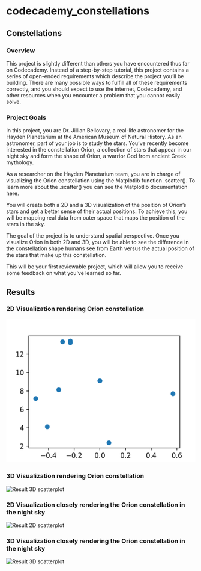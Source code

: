 # codecademy_constellations

## Constellations

### Overview
This project is slightly different than others you have encountered thus far on Codecademy. Instead of a step-by-step tutorial, this project contains a series of open-ended requirements which describe the project you’ll be building. There are many possible ways to fulfill all of these requirements correctly, and you should expect to use the internet, Codecademy, and other resources when you encounter a problem that you cannot easily solve.

### Project Goals
In this project, you are Dr. Jillian Bellovary, a real-life astronomer for the Hayden Planetarium at the American Museum of Natural History. As an astronomer, part of your job is to study the stars. You’ve recently become interested in the constellation Orion, a collection of stars that appear in our night sky and form the shape of Orion, a warrior God from ancient Greek mythology.

As a researcher on the Hayden Planetarium team, you are in charge of visualizing the Orion constellation using the Matplotlib function .scatter(). To learn more about the .scatter() you can see the Matplotlib documentation here.

You will create both a 2D and a 3D visualization of the position of Orion’s stars and get a better sense of their actual positions. To achieve this, you will be mapping real data from outer space that maps the position of the stars in the sky.

The goal of the project is to understand spatial perspective. Once you visualize Orion in both 2D and 3D, you will be able to see the difference in the constellation shape humans see from Earth versus the actual position of the stars that make up this constellation.

This will be your first reviewable project, which will allow you to receive some feedback on what you’ve learned so far.


## Results
### 2D Visualization rendering Orion constellation
![Result 2D scatterplot](/assets/Results/2D-Data-Visualization.png)

### 3D Visualization rendering Orion constellation
![Result 3D scatterplot](Results/3D-Projection.png")

### 2D Visualization closely rendering the Orion constellation in the night sky
![Result 2D scatterplot](Results/2D-Visualization-rendering.png")

### 3D Visualization closely rendering the Orion constellation in the night sky
![Result 3D scatterplot](Results/3D-Visualization-rendering.png")
